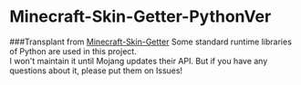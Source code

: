 # Minecraft-Skin-Getter-PythonVer
###Transplant from [Minecraft-Skin-Getter](https://github.com/layou233/Minecraft-Skin-Getter)
Some standard runtime libraries of Python are used in this project.</br>
I won't maintain it until Mojang updates their API. But if you have any questions about it, please put them on Issues!
